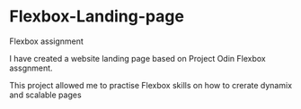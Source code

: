 # Flexbox-Landing-page
Flexbox assignment

I have created a website landing page based on Project Odin Flexbox assgnment.

This project allowed me to practise Flexbox skills on how to crerate dynamix and scalable pages
